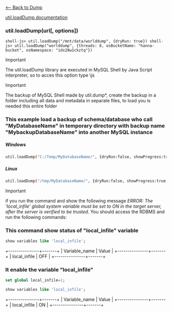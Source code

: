 [<-- Back to Dump](https://github.com/mtemporim/Databases/tree/main/MySQL/MySQL-Shell/Dump)

[util.loadDump documentation](https://dev.mysql.com/doc/mysql-shell/8.0/en/mysql-shell-utilities-load-dump.html)

### util.loadDump(url[, options])
`
shell-js> util.loadDump("/mnt/data/worlddump", {dryRun: true})
shell-js> util.loadDump("worlddump", {threads: 8, osBucketName: "hanna-bucket", osNamespace: "idx28w1ckztq"})
`

>[!IMPORTANT]
>
> The util.loadDump library are executed in MySQL Shell by Java Script interpreter, so to acces this option type \js 


>[!IMPORTANT]
>
> The backup of MySQL Shell made by util.dump*, create the backup in a folder including all data and metadata in separate files, to load you is needed this entire folder

### This example load a backup of schema/database who call "MyDatabaseName" in temporary directory with backup name "MybackupDatabaseName" into another MySQL instance

##### Windows
  ```bash
  util.loadDump("C:/Temp/MyDatabaseName/", {dryRun:false, showProgress:true, resetProgress:true, skipBinlog:true, threads:4, loadDdl:true, loadIndexes:true})
  ```

 
 ##### Linux
 ```bash
 util.loadDump("/tmp/MyDatabaseName/", {dryRun:false, showProgress:true, resetProgress:true, skipBinlog:true, threads:4, loadDdl:true, loadIndexes:true})
 ```
 

>[!IMPORTANT]
>
> if you run the command and show the following message *ERROR: The 'local_infile' global system variable must be set to ON in the target server, after the server is verified to be trusted.* You should access the RDBMS and run the following commands:

### This command show status of "local_infile" variable
```sql
show variables like 'local_infile';
```
+---------------+-------+
| Variable_name | Value |
+---------------+-------+
| local_infile  | OFF   |
+---------------+-------+


### It enable the variable "local_infile"
```sql
set global local_infile=1;
```

```sql
show variables like 'local_infile';
```
+---------------+-------+
| Variable_name | Value |
+---------------+-------+
| local_infile  | ON    |
+---------------+-------+




